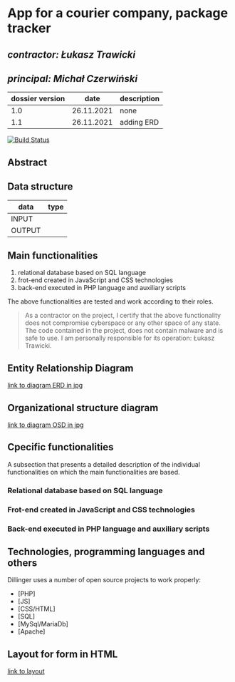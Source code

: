 # App for a courier company, package tracker

## _contractor: Łukasz Trawicki_
## _principal: Michał Czerwiński_


| dossier version | date | description |
| ------ | ------ | ------ |
| 1.0 | 26.11.2021 | none |
| 1.1 | 26.11.2021 | adding ERD |


[![Build Status](https://travis-ci.org/joemccann/dillinger.svg?branch=master)](https://travis-ci.org/joemccann/dillinger)

## Abstract 

## Data structure

| data | type |
| ------ | ------ |
| INPUT |  |
| OUTPUT | |

## Main functionalities

1. relational database based on SQL language
1. frot-end created in JavaScript and CSS technologies
1. back-end executed in PHP language and auxiliary scripts

The above functionalities are tested and work according to their roles.

> As a contractor on the project, I certify that the above functionality 
> does not compromise cyberspace or any other space of any state. 
> The code contained in the project, does not contain malware and is safe to use. 
> I am personally responsible for its operation: Łukasz Trawicki.

## Entity Relationship Diagram

[link to diagram ERD in jpg][erd]

## Organizational structure diagram

[link to diagram OSD in jpg][osd]

## Cpecific functionalities

A subsection that presents a detailed description of the individual functionalities on which the main functionalities are based.

### Relational database based on SQL language

### Frot-end created in JavaScript and CSS technologies

### Back-end executed in PHP language and auxiliary scripts

## Technologies, programming languages and others

Dillinger uses a number of open source projects to work properly:

- [PHP]
- [JS]
- [CSS/HTML]
- [SQL]
- [MySql/MariaDb]
- [Apache]

## Layout for form in HTML

[link to layout][form]

 [erd]: <https://github.com/Michal3456/3ai5/blob/main/15/Spriters/ERD.png>
 
 [osd]: <https://github.com/Michal3456/3ai5/blob/main/15/Spriters/OSD.png>
 
 [form]: <https://github.com/Michal3456/3ai5/blob/main/15/Spriters/Layout%20(1).png>
